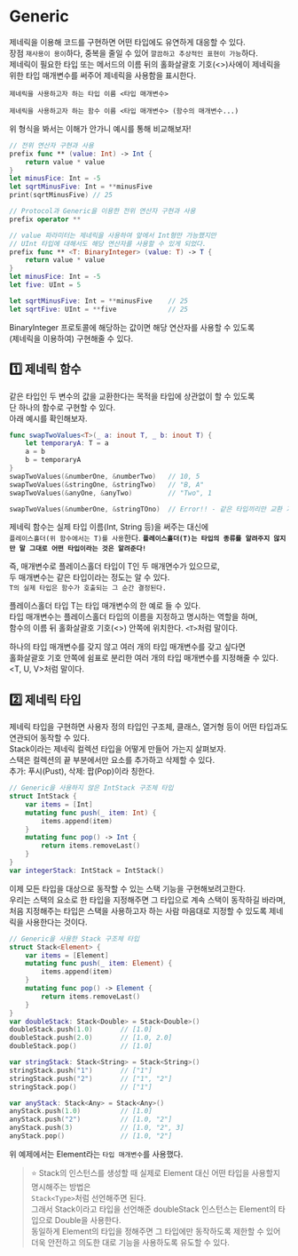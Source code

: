 # Generic
제네릭을 이용해 코드를 구현하면 어떤 타입에도 유연하게 대응할 수 있다.   
장점 `재사용이 용이`하다, 중복을 줄일 수 있어 `깔끔하고 추상적인 표현이 가능`하다.   
제네릭이 필요한 타입 또는 메서드의 이름 뒤의 홀화살괄호 기호(<>)사에이 제네릭을 위한 타입 매개변수를 써주어 제네릭을 사용함을 표시한다.   
```
제네릭을 사용하고자 하는 타입 이름 <타입 매개변수>

제네릭을 사용하고자 하는 함수 이름 <타입 매개변수> (함수의 매개변수...)
```
위 형식을 봐서는 이해가 안가니 예시를 통해 비교해보자!

```Swift
// 전위 연산자 구현과 사용
prefix func ** (value: Int) -> Int {
    return value * value
}
let minusFice: Int = -5
let sqrtMinusFive: Int = **minusFive
print(sqrtMinusFive) // 25

// Protocol과 Generic을 이용한 전위 연산자 구현과 사용
prefix operator **

// value 파라미터는 제네릭을 사용하여 앞에서 Int형만 가능했지만
// UInt 타입에 대해서도 해당 연산자를 사용할 수 있게 되었다.
prefix func ** <T: BinaryInteger> (value: T) -> T {
    return value * value
}
let minusFice: Int = -5
let five: UInt = 5

let sqrtMinusFive: Int = **minusFive    // 25
let sqrtFive: UInt = **five             // 25
```
BinaryInteger 프로토콜에 해당하는 값이면 해당 연산자를 사용할 수 있도록   
(제네릭을 이용하여) 구현해줄 수 있다.   

## 1️⃣ 제네릭 함수
같은 타입인 두 변수의 값을 교환한다는 목적을 타입에 상관없이 할 수 있도록   
단 하나의 함수로 구현할 수 있다.   
아래 예시를 확인해보자.   
```Swift
func swapTwoValues<T>(_ a: inout T, _ b: inout T) {
    let temporaryA: T = a
    a = b
    b = temporaryA
}
swapTwoValues(&numberOne, &numberTwo)   // 10, 5
swapTwoValues(&stringOne, &stringTwo)   // "B, A"
swapTwoValues(&anyOne, &anyTwo)         // "Two", 1

swapTwoValues(&numberOne, &stringTOno)  // Error!! - 같은 타입끼리만 교환 가능
```
제네릭 함수는 실제 타입 이름(Int, String 등)을 써주는 대신에   
`플레이스홀더(위 함수에서는 T)를 사용`한다.
**`플레이스홀더(T)는 타입의 종류를 알려주지 않지만 말 그대로 어떤 타입이라는 것은 알려준다!`**   

즉, 매개변수로 플레이스홀더 타입이 T인 두 매개면수가 있으므로,   
두 매개변수는 같은 타입이라는 정도는 알 수 있다.   
`T의 실제 타입은 함수가 호출되는 그 순간 결정된다.`   

플레이스홀더 타입 T는 타입 매개변수의 한 예로 들 수 있다.   
타입 매개변수는 플레이스홀더 타입의 이름을 지정하고 명시하는 역할을 하며,   
함수의 이름 뒤 홀화살괄호 기호(<>) 안쪽에 위치한다. `<T>`처럼 말이다.   

하나의 타입 매개변수를 갖지 않고 여러 개의 타입 매개변수를 갖고 싶다면   
홀화살괄호 기호 안쪽에 쉼표로 분리한 여러 개의 타입 매개변수를 지정해줄 수 있다.   
<T, U, V>처럼 말이다.   

## 2️⃣ 제네릭 타입
제네릭 타입을 구현하면 사용자 정의 타입인 구조체, 클래스, 열거형 등이 어떤 타입과도 연관되어 동작할 수 있다.   
Stack이라는 제네릭 컬렉션 타입을 어떻게 만들어 가는지 살펴보자.   
스택은 컬렉션의 끝 부분에서만 요소를 추가하고 삭제할 수 있다.   
추가: 푸시(Pust), 삭제: 팝(Pop)이라 칭한다.   
```Swift
// Generic을 사용하지 않은 IntStack 구조체 타입
struct IntStack {
    var items = [Int]
    mutating func push(_ item: Int) {
        items.append(item)
    }
    mutating func pop() -> Int {
        return items.removeLast()
    }
}
var integerStack: IntStack = IntStack()
```
이제 모든 타입을 대상으로 동작할 수 있는 스택 기능을 구현해보려고한다.   
우리는 스택의 요소로 한 타입을 지정해주면 그 타입으로 계속 스택이 동작하길 바라며,   
처음 지정해주는 타입은 스택을 사용하고자 하는 사람 마음대로 지정할 수 있도록 제네릭을 사용한다는 것이다.

```Swift
// Generic을 사용한 Stack 구조체 타입
struct Stack<Element> {
    var items = [Element]
    mutating func push(_ item: Element) {
        items.append(item)
    }
    mutating func pop() -> Element {
        return items.removeLast()
    }
}
var doubleStack: Stack<Double> = Stack<Double>()
doubleStack.push(1.0)       // [1.0]
doubleStack.push(2.0)       // [1.0, 2.0]
doubleStack.pop()           // [1.0]

var stringStack: Stack<String> = Stack<String>()
stringStack.push("1")       // ["1"]
stringStack.push("2")       // ["1", "2"]
stringStack.pop()           // ["1"]

var anyStack: Stack<Any> = Stack<Any>()
anyStack.push(1.0)          // [1.0]
anyStack.push("2")          // [1.0, "2"]
anyStack.push(3)            // [1.0, "2", 3]
anyStack.pop()              // [1.0, "2"]
```
위 예제에서는 Element라는 `타입 매개변수`를 사용했다.   
> ⭐️ Stack의 인스턴스를 생성할 때 실제로 Element 대신 어떤 타입을 사용할지 명시해주는 방법은   
`Stack<Type>`처럼 선언해주면 된다.   
그래서 Stack<Double>이라고 타입을 선언해준 doubleStack 인스턴스는 Element의 타입으로 Double을 사용한다.   
동일하게 Element의 타입을 정해주면 그 타입에만 동작하도록 제한할 수 있어 더욱 안전하고 의도한 대로 기능을 사용하도록 유도할 수 있다.


